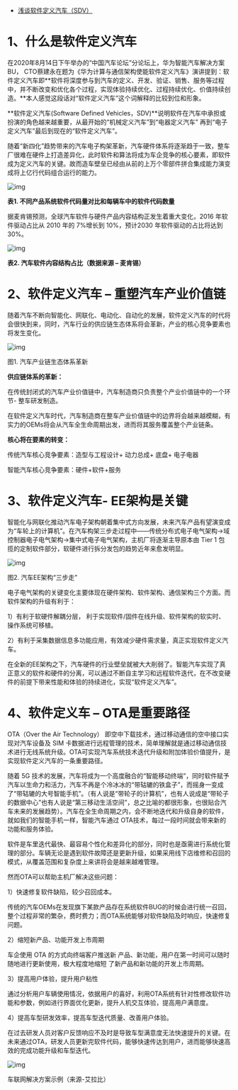 - [浅谈软件定义汽车（SDV）](https://blog.csdn.net/ckc108727ckc/article/details/108129370)

# 1、什么是软件定义汽车

在2020年8月14日下午举办的“中国汽车论坛”分论坛上，华为智能汽车解决方案BU， CTO蔡建永在题为《华为计算与通信架构使能软件定义汽车》演讲提到：软件定义汽车即**软件将深度参与到汽车的定义、开发、验证、销售、服务等过程中，并不断改变和优化各个过程，实现体验持续优化、过程持续优化、价值持续创造。**本人感觉这段话对“软件定义汽车”这个词解释的比较到位和形象。

**软件定义汽车(Software Defined Vehicles，SDV)**说明软件在汽车中承担或扮演的角色越来越重要，从最开始的“机械定义汽车”到“电器定义汽车” 再到“电子定义汽车”最后到现在的“软件定义汽车”。

随着“新四化”趋势带来的汽车电子构架革新，汽车硬件体系将逐渐趋于一致，整车厂很难在硬件上打造差异化，此时软件和算法将成为车企竞争的核心要素，即软件成为定义汽车的关键。故而造车壁垒已经由从前的上万个零部件拼合集成能力演变成将上亿行代码组合运行的能力。

![img](https://img-blog.csdnimg.cn/20200820180200244.png?x-oss-process=image/watermark,type_ZmFuZ3poZW5naGVpdGk,shadow_10,text_aHR0cHM6Ly9ibG9nLmNzZG4ubmV0L2NrYzEwODcyN2NrYw==,size_16,color_FFFFFF,t_70)

**表1. 不同产品系统软件代码量对比和每辆车中的软件代码数量**

据麦肯锡预测，全球汽车软件与硬件产品内容结构正发生着重大变化，2016 年软件驱动占比从 2010 年的 7%增长到 10%，预计2030 年软件驱动的占比将达到 30%。

![img](https://img-blog.csdnimg.cn/20200820180200109.png?x-oss-process=image/watermark,type_ZmFuZ3poZW5naGVpdGk,shadow_10,text_aHR0cHM6Ly9ibG9nLmNzZG4ubmV0L2NrYzEwODcyN2NrYw==,size_16,color_FFFFFF,t_70)

**表2. 汽车软件内容结构占比（数据来源 – 麦肯锡）**

# 2、软件定义汽车 – 重塑汽车产业价值链

随着汽车不断向智能化、网联化、电动化、自动化的发展，软件定义汽车的时代将会很快到来，同时，汽车行业的供应链生态体系将会革新，产业的核心竞争要素也将发生变化。

![img](https://img-blog.csdnimg.cn/20200820180200173.png?x-oss-process=image/watermark,type_ZmFuZ3poZW5naGVpdGk,shadow_10,text_aHR0cHM6Ly9ibG9nLmNzZG4ubmV0L2NrYzEwODcyN2NrYw==,size_16,color_FFFFFF,t_70)

图1. 汽车产业链生态体系革新

**供应链体系的革新：**

在传统封闭式的汽车产业价值链中，汽车制造商只负责整个产业价值链中的一个环节- 整车研发制造。

在软件定义汽车时代，汽车制造商在整车产业价值链中的边界将会越来越模糊，有实力的OEMs将会从汽车全生命周期出发，进而将其服务覆盖整个产业链条。

**核心将在要素的转变：**

传统汽车核心竞争要素：造型与工程设计+ 动力总成+ 底盘+ 电子电器

智能汽车核心竞争要素：硬件+软件+服务

# 3、软件定义汽车- EE架构是关键

智能化与网联化推动汽车电子架构朝着集中式方向发展，未来汽车产品有望演变成为“车轮上的计算机”。在汽车构架三步走过程中——传统分布式电子电气架构→域控制器电子电气架构→集中式电子电气架构，主机厂将逐渐主导原本由 Tier 1 包揽的定制软件部分，软硬件进行拆分发包的趋势近年来愈发明显。

 

![img](https://img-blog.csdnimg.cn/20200820180200130.png?x-oss-process=image/watermark,type_ZmFuZ3poZW5naGVpdGk,shadow_10,text_aHR0cHM6Ly9ibG9nLmNzZG4ubmV0L2NrYzEwODcyN2NrYw==,size_16,color_FFFFFF,t_70)

图2. 汽车EE架构“三步走”

电子电气架构的关键变化主要体现在硬件架构、软件架构、通信架构三个方面。而软件架构的升级有利于：

1）有利于软硬件解耦分层， 利于实现软件/固件在线升级、软件架构的软实时、操作系统可移植。

2）有利于采集数据信息多功能应用，有效减少硬件需求量，真正实现软件定义汽车。

在全新的EE架构之下，汽车硬件的行业壁垒就被大大削弱了。智能汽车实现了真正意义的软件和硬件的分离，可以通过不断自主学习和远程软件迭代，在不改变硬件的前提下带来性能和体验的持续进化，实现“软件定义汽车”。

# 4、软件定义车 – OTA是重要路径

OTA（Over the Air Technology）  即空中下载技术，通过移动通信的空中接口实现对汽车设备及 SIM  卡数据进行远程管理的技术，简单理解就是通过移动通信技术进行无线系统升级。OTA可实现汽车系统技术迭代升级和附加体验价值提升，是实现软件定义汽车的一条重要路径。

随着 5G  技术的发展，汽车将成为一个高度融合的“智能移动终端”，同时软件赋予汽车以生命力和活力，汽车不再是个冷冰冰的“带轱辘的铁盒子”，而摇身一变成了“带轱辘的大号智能手机”。（有人说是“带轮子的计算机”，也有人说成是“带轮子的数据中心”也有人说是“第三移动生活空间”，总之比喻的都很形象，也很贴合汽车未来的发展趋势）。汽车在全生命周期之内，会不断地迭代和升级自身的软件，就如我们的智能手机一样，智能汽车通过 OTA技术，每过一段时间就会带来新的功能和服务体验。

软件是车里迭代最快、最容易个性化和差异化的部分，同时也是亟需进行系统化管理的部分。车辆无论是遇到软件故障还是更新升级，如果采用线下店维修和召回的模式，从覆盖范围和复杂度上来讲将会是越来越难管理。

然而OTA可以帮助主机厂解决这些问题：

1）快速修复软件缺陷，较少召回成本。

传统的汽车OEMs在发现旗下某款产品存在系统软件BUG的时候会进行统一召回，整个过程非常的繁杂，费时费力；而OTA系统能够对软件缺陷及时响应，快速修复问题。

2）缩短新产品、功能开发上市周期

车企使用 OTA 的方式向终端客户推送新 产品、新功能，用户在第一时间可以随时随地进行更新使用，极大程度地缩短 了新产品和新功能的开发上市周期。

3）提高用户体验，提升用户粘性

通过分析用户车辆使用情况，依据用户的喜好，利用OTA系统有针对性修改软件功能和参数，例如进行界面优化更新，提升人机交互体验，提高用户满意度。

4）提高车型研发效率，提高车型迭代质量、改善用户体验。

在过去研发人员对客户反馈响应不及时是导致车型满意度无法快速提升的关键。在未来通过OTA，研发人员更新完软件代码，能够快速传达到用户，进而能够快速高效的完成功能升级和车型迭代。

![img](https://img-blog.csdnimg.cn/20200820180200113.png?x-oss-process=image/watermark,type_ZmFuZ3poZW5naGVpdGk,shadow_10,text_aHR0cHM6Ly9ibG9nLmNzZG4ubmV0L2NrYzEwODcyN2NrYw==,size_16,color_FFFFFF,t_70)

车联网解决方案示例（来源-艾拉比）